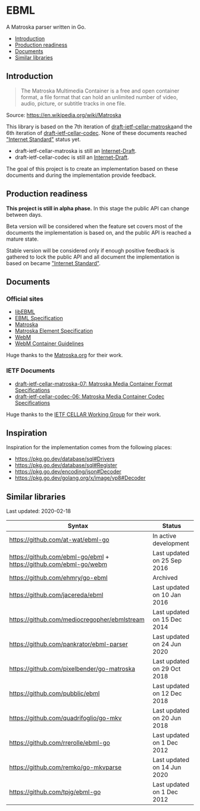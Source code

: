 # EBML

A Matroska parser written in Go.

- [Introduction](#introduction)
- [Production readiness](#production-readiness)
- [Documents](#documents)
- [Similar libraries](#similar-libraries)

## Introduction

> The Matroska Multimedia Container is a free and open container format, a file format that can hold an unlimited number of video, audio, picture, or subtitle tracks in one file.

Source: https://en.wikipedia.org/wiki/Matroska

This library is based on the 7th iteration of [draft-ietf-cellar-matroska][draft-ietf-cellar-matroska-07]and the 6th iteration of [draft-ietf-cellar-codec][draft-ietf-cellar-codec-06]. None of these documents reached ["Internet Standard"](https://tools.ietf.org/html/rfc2026#section-4.1.3) status yet.

- draft-ietf-cellar-matroska is still an [Internet-Draft](https://tools.ietf.org/html/rfc2026#section-2.2).
- draft-ietf-cellar-codec is still an [Internet-Draft](https://tools.ietf.org/html/rfc2026#section-2.2).

The goal of this project is to create an implementation based on these documents and during the implementation provide feedback.

## Production readiness

**This project is still in alpha phase.** In this stage the public API can change between days.

Beta version will be considered when the feature set covers most of the documents the implementation is based on, and the public API is reached a mature state.

Stable version will be considered only if enough positive feedback is gathered to lock the public API and all document the implementation is based on became ["Internet Standard"](https://tools.ietf.org/html/rfc2026#section-4.1.3).

## Documents

### Official sites

- [libEBML](http://matroska-org.github.io/libebml/)
- [EBML Specification](https://matroska-org.github.io/libebml/specs.html)
- [Matroska](https://www.matroska.org/index.html)
- [Matroska Element Specification](https://matroska.org/technical/elements.html)
- [WebM](https://www.webmproject.org/)
- [WebM Container Guidelines](https://www.webmproject.org/docs/container/)

Huge thanks to the [Matroska.org](https://www.matroska.org/) for their work.

### IETF Documents

- [draft-ietf-cellar-matroska-07: Matroska Media Container Format Specifications][draft-ietf-cellar-matroska-07]
- [draft-ietf-cellar-codec-06: Matroska Media Container Codec Specifications][draft-ietf-cellar-codec-06]

Huge thanks to the [IETF CELLAR Working Group](https://datatracker.ietf.org/wg/cellar/charter/) for their work.

## Inspiration

Inspiration for the implementation comes from the following places:

- https://pkg.go.dev/database/sql#Drivers
- https://pkg.go.dev/database/sql#Register
- https://pkg.go.dev/encoding/json#Decoder
- https://pkg.go.dev/golang.org/x/image/vp8#Decoder

## Similar libraries

Last updated: 2020-02-18

| Syntax      | Status      |
| ----------- | ----------- |
| https://github.com/at-wat/ebml-go | In active development |
| https://github.com/ebml-go/ebml + https://github.com/ebml-go/webm | Last updated on 25 Sep 2016 |
| https://github.com/ehmry/go-ebml | Archived |
| https://github.com/jacereda/ebml | Last updated on 10 Jan 2016 |
| https://github.com/mediocregopher/ebmlstream | Last updated on 15 Dec 2014 |
| https://github.com/pankrator/ebml-parser | Last updated on 24 Jun 2020 |
| https://github.com/pixelbender/go-matroska | Last updated on 29 Oct 2018 |
| https://github.com/pubblic/ebml | Last updated on 12 Dec 2018 |
| https://github.com/quadrifoglio/go-mkv | Last updated on 20 Jun 2018 |
| https://github.com/rrerolle/ebml-go | Last updated on 1 Dec 2012 |
| https://github.com/remko/go-mkvparse | Last updated on 14 Jun 2020 |
| https://github.com/tpjg/ebml-go | Last updated on 1 Dec 2012 |

[draft-ietf-cellar-matroska-07]: https://www.ietf.org/archive/id/draft-ietf-cellar-matroska-07.html
[draft-ietf-cellar-codec-06]: https://www.ietf.org/archive/id/draft-ietf-cellar-codec-06.html
